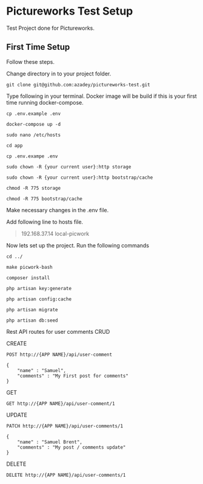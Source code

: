 # Pictureworks Test Setup
Test Project done for Pictureworks.

## First Time Setup

Follow these steps.

Change directory in to your project folder.

    git clone git@github.com:azadey/pictureworks-test.git

Type following in your terminal. 
Docker image will be build if this is your first time running docker-compose.

    cp .env.example .env
    
    docker-compose up -d

    sudo nano /etc/hosts

    cd app
        
    cp .env.exampe .env

    sudo chown -R {your current user}:http storage

    sudo chown -R {your current user}:http bootstrap/cache

    chmod -R 775 storage

    chmod -R 775 bootstrap/cache

Make necessary changes in the .env file.

Add following line to hosts file.

> 192.168.37.14   local-picwork

Now lets set up the project. Run the following commands
    
    cd ../

    make picwork-bash

    composer install

    php artisan key:generate

    php artisan config:cache

    php artisan migrate

    php artisan db:seed

Rest API routes for user comments CRUD

CREATE

    POST http://{APP NAME}/api/user-comment

    {
	    "name" : "Samuel",
	    "comments" : "My First post for comments"
    }

GET
    
    GET http://{APP NAME}/api/user-comment/1
    
UPDATE

    PATCH http://{APP NAME}/api/user-comments/1

    {
	    "name" : "Samuel Brent",
	    "comments" : "My post / comments update"
    }

DELETE
    
    DELETE http://{APP NAME}/api/user-comments/1
    

